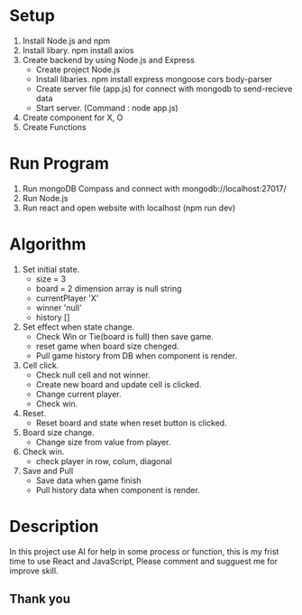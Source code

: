 # Setup 
1. Install Node.js and npm
2. Install libary. npm install axios
3. Create backend by using Node.js and Express
   - Create project Node.js 
   - Install libaries. npm install express mongoose cors body-parser
   - Create server file (app.js) for connect with mongodb to send-recieve data
   - Start server. (Command : node app.js)
4. Create component for X, O
5. Create Functions


# Run Program 
1. Run mongoDB Compass and connect with mongodb://localhost:27017/
2. Run Node.js
3. Run react and open website with localhost (npm run dev)


# Algorithm
  1. Set initial state.
     - size = 3
     - board = 2 dimension array is null string
     - currentPlayer 'X'
     - winner 'null'
     - history []
  2. Set effect when state change.
     - Check Win or Tie(board is full) then save game.
     - reset game when board size chenged.
     - Pull game history from DB when component is render.
  3. Cell click.
     - Check null cell and not winner.
     - Create new board and update cell is clicked.
     - Change current player.
     - Check win.
  4. Reset. 
     - Reset board and state when reset button is clicked.
  5. Board size change.
     - Change size from value from player.
  6. Check win.
     - check player in row, colum, diagonal
  7. Save and Pull
     - Save data when game finish
     - Pull history data when component is render.


# Description
In this project use AI for help in some process or function, this is my frist time to use React and JavaScript, Please comment and sugguest me for improve skill.

## Thank you
